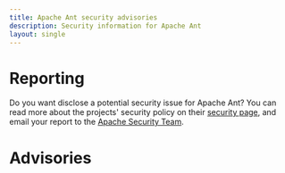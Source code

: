 ```yaml
---
title: Apache Ant security advisories
description: Security information for Apache Ant
layout: single
---
```


# Reporting

Do you want disclose a potential security issue for Apache Ant? You can read more about the projects' security policy on their [security page](https://ant.apache.org/security.html), and email your report to the  [Apache Security Team](mailto:security@apache.org).

# Advisories